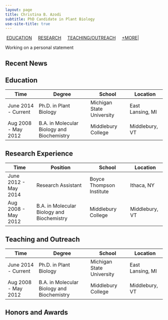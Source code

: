 ```yaml
---
layout: page
title: Christina B. Azodi
subtitle: PhD Candidate in Plant Biology
use-site-title: true
---
```


&nbsp;[EDUCATION](#education) &nbsp; &nbsp; [RESEARCH](#research-experience) &nbsp; &nbsp; [TEACHING/OUTREACH](#teaching-and-outreach) &nbsp; &nbsp; [+MORE](#honors-and-awards)|


Working on a personal statement






## Recent News


## Education

|Time     |Degree     |School     |Location     |
|---  |---  |---  |---  |
|June 2014 - Current     |Ph.D. in Plant Biology     |Michigan State University     |East Lansing, MI     |
|Aug 2008 - May 2012     |B.A. in Molecular Biology and Biochemistry     | Middlebury College    |Middlebury, VT    |


## Research Experience

|Time     |Position     |School     |Location     |
|---  |---  |---  |---  |
|June 2012 - May 2014     |Research Assistant     |Boyce Thompson Institute     |Ithaca, NY     |
|Aug 2008 - May 2012     |B.A. in Molecular Biology and Biochemistry     | Middlebury College    |Middlebury, VT    |


## Teaching and Outreach

|Time     |Degree     |School     |Location     |
|---  |---  |---  |---  |
|June 2014 - Current     |Ph.D. in Plant Biology     |Michigan State University     |East Lansing, MI     |
|Aug 2008 - May 2012     |B.A. in Molecular Biology and Biochemistry     | Middlebury College    |Middlebury, VT    |


## Honors and Awards